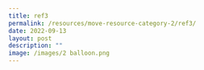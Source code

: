 ```yaml
---
title: ref3
permalink: /resources/move-resource-category-2/ref3/
date: 2022-09-13
layout: post
description: ""
image: /images/2 balloon.png
---
```

